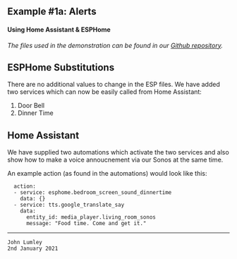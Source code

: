 ## Example #1a: Alerts
#### Using Home Assistant & ESPHome

*The files used in the demonstration can be found in our [Github repository](https://github.com/ioios-io/demos).*

## ESPHome Substitutions
There are no additional values to change in the ESP files. We have added two services which can now be easily called from Home Assistant:
1. Door Bell
2. Dinner Time


## Home Assistant
We have supplied two automations which activate the two services and also show how to make a voice annoucnement via our Sonos at the same time.

An example action (as found in the automations) would look like this:
```
  action:
  - service: esphome.bedroom_screen_sound_dinnertime
    data: {}
  - service: tts.google_translate_say
    data:
      entity_id: media_player.living_room_sonos
      message: "Food time. Come and get it."

```
___

```
John Lumley
2nd January 2021
```